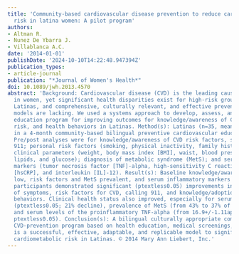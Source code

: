 ```yaml
---
title: 'Community-based cardiovascular disease prevention to reduce cardiometabolic
  risk in latina women: A pilot program'
authors:
- Altman R.
- Nunez De Ybarra J.
- Villablanca A.C.
date: '2014-01-01'
publishDate: '2024-10-10T14:22:48.947394Z'
publication_types:
- article-journal
publication: "*Journal of Women's Health*"
doi: 10.1089/jwh.2013.4570
abstract: 'Background: Cardiovascular disease (CVD) is the leading cause of death
  in women, yet significant health disparities exist for high-risk groups, including
  Latinas, and comprehensive, culturally relevant, and effective prevention intervention
  models are lacking. We used a systems approach to develop, assess, and pilot a community-based
  education program for improving outcomes for knowledge/awareness of CVD, cardiometabolic
  risk, and health behaviors in Latinas. Method(s): Latinas (n=35, mean age 50) participated
  in a 4-month community-based bilingual preventive cardiovascular education program.
  Pre/post analyses were for knowledge/awareness of CVD risk factors, symptoms, calling
  911; personal risk factors (smoking, physical inactivity, family history of CVD);
  clinical parameters (weight, body mass index [BMI], waist, blood pressure, fasting
  lipids, and glucose); diagnosis of metabolic syndrome (MetS); and serum inflammatory
  markers (tumor necrosis factor [TNF]-alpha, high-sensitivity C reactive protein
  [hsCRP], and interleukin [IL]-12). Result(s): Baseline knowledge/awareness was relatively
  low, risk factors and MetS prevalent, and serum inflammatory markers elevated. Postintervention,
  participants demonstrated significant (ptextless0.05) improvements in knowledge
  of symptoms, risk factors for CVD, calling 911, and knowledge/adoption of heart-healthy
  behaviors. Clinical health status also improved, especially for serum triglycerides
  (ptextless0.05; 21% decline), prevalence of MetS (from 43% to 37% of participants),
  and serum levels of the proinflammatory TNF-alpha (from 16.9+/-1.11apg/mL to 13.5+/-0.8apg/mL,
  ptextless0.05). Conclusion(s): A bilingual culturally appropriate community-based
  CVD-prevention program based on health education, medical screenings, and empowerment
  is a successful, effective, adaptable, and replicable model to significantly improve
  cardiometabolic risk in Latinas. © 2014 Mary Ann Liebert, Inc.'
---
```

